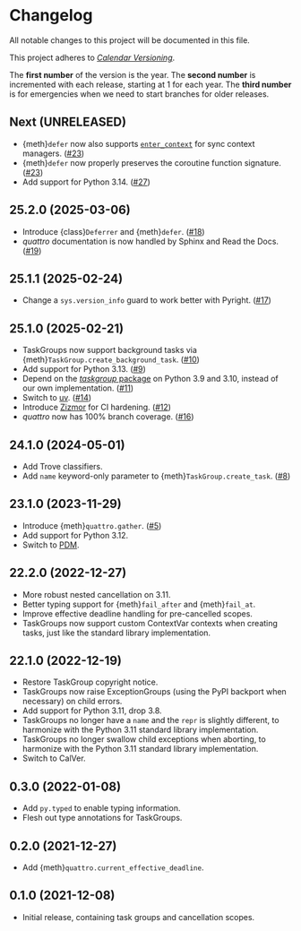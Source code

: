 ```{currentmodule} quattro
```
# Changelog

All notable changes to this project will be documented in this file.

This project adheres to [_Calendar Versioning_](https://calver.org/).

The **first number** of the version is the year.
The **second number** is incremented with each release, starting at 1 for each year.
The **third number** is for emergencies when we need to start branches for older releases.

<!-- changelog follows -->

## Next (UNRELEASED)

- {meth}`defer` now also supports [`enter_context`](https://docs.python.org/3/library/contextlib.html#contextlib.ExitStack.enter_context) for sync context managers.
  ([#23](https://github.com/Tinche/quattro/pull/23))
- {meth}`defer` now properly preserves the coroutine function signature.
  ([#23](https://github.com/Tinche/quattro/pull/23))
- Add support for Python 3.14.
  ([#27](https://github.com/Tinche/quattro/pull/27))

## 25.2.0 (2025-03-06)

- Introduce {class}`Deferrer` and {meth}`defer`.
  ([#18](https://github.com/Tinche/quattro/pull/18))
- _quattro_ documentation is now handled by Sphinx and Read the Docs.
  ([#19](https://github.com/Tinche/quattro/pull/19))

## 25.1.1 (2025-02-24)

- Change a `sys.version_info` guard to work better with Pyright.
  ([#17](https://github.com/Tinche/quattro/pull/17))

## 25.1.0 (2025-02-21)

- TaskGroups now support background tasks via {meth}`TaskGroup.create_background_task`.
  ([#10](https://github.com/Tinche/quattro/pull/10))
- Add support for Python 3.13.
  ([#9](https://github.com/Tinche/quattro/pull/9))
- Depend on the [_taskgroup_ package](https://pypi.org/project/taskgroup/) on Python 3.9 and 3.10, instead of our own implementation.
  ([#11](https://github.com/Tinche/quattro/pull/11))
- Switch to [uv](https://github.com/astral-sh/uv).
  ([#14](https://github.com/Tinche/quattro/pull/14))
- Introduce [Zizmor](https://github.com/woodruffw/zizmor) for CI hardening.
  ([#12](https://github.com/Tinche/quattro/pull/12))
- _quattro_ now has 100% branch coverage.
  ([#16](https://github.com/Tinche/quattro/pull/16))

## 24.1.0 (2024-05-01)

- Add Trove classifiers.
- Add `name` keyword-only parameter to {meth}`TaskGroup.create_task`.
  ([#8](https://github.com/Tinche/quattro/pull/8))

## 23.1.0 (2023-11-29)

- Introduce {meth}`quattro.gather`.
  ([#5](https://github.com/Tinche/quattro/pull/5))
- Add support for Python 3.12.
- Switch to [PDM](https://pdm.fming.dev/latest/).

## 22.2.0 (2022-12-27)

- More robust nested cancellation on 3.11.
- Better typing support for {meth}`fail_after` and {meth}`fail_at`.
- Improve effective deadline handling for pre-cancelled scopes.
- TaskGroups now support custom ContextVar contexts when creating tasks, just like the standard library implementation.

## 22.1.0 (2022-12-19)

- Restore TaskGroup copyright notice.
- TaskGroups now raise ExceptionGroups (using the PyPI backport when necessary) on child errors.
- Add support for Python 3.11, drop 3.8.
- TaskGroups no longer have a `name` and the `repr` is slightly different, to harmonize with the Python 3.11 standard library implementation.
- TaskGroups no longer swallow child exceptions when aborting, to harmonize with the Python 3.11 standard library implementation.
- Switch to CalVer.

## 0.3.0 (2022-01-08)

- Add `py.typed` to enable typing information.
- Flesh out type annotations for TaskGroups.

## 0.2.0 (2021-12-27)

- Add {meth}`quattro.current_effective_deadline`.

## 0.1.0 (2021-12-08)

- Initial release, containing task groups and cancellation scopes.
